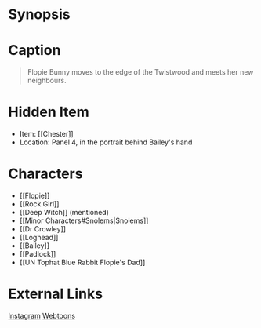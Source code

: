 # Synopsis

# Caption
> Flopie Bunny moves to the edge of the Twistwood and meets her new neighbours.

# Hidden Item
* Item: [[Chester]]
* Location: <spoiler>Panel 4, in the portrait behind Bailey's hand</spoiler>

# Characters
* [[Flopie]]
* [[Rock Girl]]
* [[Deep Witch]] (mentioned)
* [[Minor Characters#Snolems|Snolems]]
* [[Dr Crowley]]
* [[Loghead]]
* [[Bailey]]
* [[Padlock]]
* [[UN Tophat Blue Rabbit Flopie's Dad]]

# External Links
[Instagram](https://www.instagram.com/p/B8ZvC4sg8YA/)
[Webtoons](https://www.webtoons.com/en/challenge/twistwood-tales/29-welcome-to-twistwood-flopie/viewer?title_no=344740&episode_no=32)